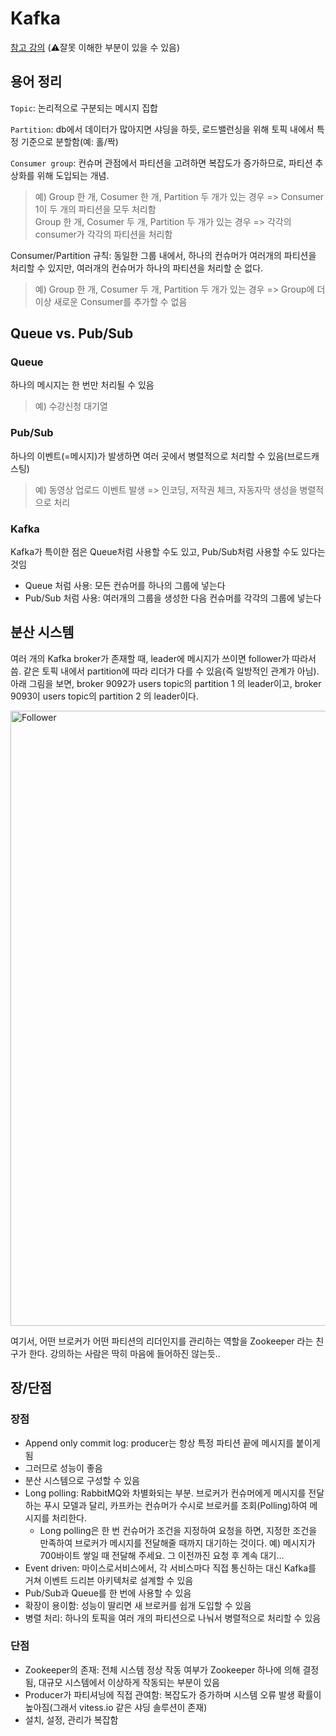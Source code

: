 # Kafka
[참고 강의](https://youtu.be/R873BlNVUB4) (⚠️잘못 이해한 부분이 있을 수 있음)

## 용어 정리
`Topic`: 논리적으로 구분되는 메시지 집합

`Partition`: db에서 데이터가 많아지면 샤딩을 하듯, 로드밸런싱을 위해 토픽 내에서 특정 기준으로 분할함(예: 홀/짝)

`Consumer group`: 컨슈머 관점에서 파티션을 고려하면 복잡도가 증가하므로, 파티션 추상화를 위해 도입되는 개념. 
> 예) Group 한 개, Cosumer 한 개, Partition 두 개가 있는 경우 => Consumer 1이 두 개의 파티션을 모두 처리함 <br />
> Group 한 개, Cosumer 두 개, Partition 두 개가 있는 경우 => 각각의 consumer가 각각의 파티션을 처리함

Consumer/Partition 규칙: 동일한 그룹 내에서, 하나의 컨슈머가 여러개의 파티션을 처리할 수 있지만, 여러개의 컨슈머가 하나의 파티션을 처리할 순 없다.
> 예) Group 한 개, Cosumer 두 개, Partition 두 개가 있는 경우 => Group에 더 이상 새로운 Consumer를 추가할 수 없음

## Queue vs. Pub/Sub
### Queue
하나의 메시지는 한 번만 처리될 수 있음
> 예) 수강신청 대기열

### Pub/Sub
하나의 이벤트(=메시지)가 발생하면 여러 곳에서 병렬적으로 처리할 수 있음(브로드캐스팅)
> 예) 동영상 업로드 이벤트 발생 => 인코딩, 저작권 체크, 자동자막 생성을 병렬적으로 처리

### Kafka
Kafka가 특이한 점은 Queue처럼 사용할 수도 있고, Pub/Sub처럼 사용할 수도 있다는 것임
* Queue 처럼 사용: 모든 컨슈머를 하나의 그룹에 넣는다
* Pub/Sub 처럼 사용: 여러개의 그룹을 생성한 다음 컨슈머를 각각의 그룹에 넣는다

## 분산 시스템
여러 개의 Kafka broker가 존재할 때, leader에 메시지가 쓰이면 follower가 따라서 씀. 같은 토픽 내에서 partition에 따라 리더가 다를 수 있음(즉 일방적인 관계가 아님).
아래 그림을 보면, broker 9092가 users topic의 partition 1 의 leader이고, broker 9093이 users topic의 partition 2 의 leader이다.
 
<img width="984" alt="Follower" src="https://user-images.githubusercontent.com/24839897/139593771-969bc4f7-a08a-4242-a854-56f3ce6401d2.png">

여기서, 어떤 브로커가 어떤 파티션의 리더인지를 관리하는 역할을 Zookeeper 라는 친구가 한다. 강의하는 사람은 딱히 마음에 들어하진 않는듯..

## 장/단점
### 장점
* Append only commit log: producer는 항상 특정 파티션 끝에 메시지를 붙이게 됨
* 그러므로 성능이 좋음
* 분산 시스템으로 구성할 수 있음
* Long polling: RabbitMQ와 차별화되는 부분. 브로커가 컨슈머에게 메시지를 전달하는 푸시 모델과 달리, 카프카는 컨슈머가 수시로 브로커를 조회(Polling)하여 메시지를 처리한다.
  * Long polling은 한 번 컨슈머가 조건을 지정하여 요청을 하면, 지정한 조건을 만족하여 브로커가 메시지를 전달해줄 때까지 대기하는 것이다. 예) 메시지가 700바이트 쌓일 때 전달해 주세요. 그 이전까진 요청 후 계속 대기…
* Event driven: 마이스로서비스에서, 각 서비스마다 직접 통신하는 대신 Kafka를 거쳐 이벤트 드리븐 아키텍처로 설계할 수 있음
* Pub/Sub과 Queue를 한 번에 사용할 수 있음
* 확장이 용이함: 성능이 딸리면 새 브로커를 쉽개 도입할 수 있음
* 병렬 처리: 하나의 토픽을 여러 개의 파티션으로 나눠서 병렬적으로 처리할 수 있음

### 단점
* Zookeeper의 존재: 전체 시스템 정상 작동 여부가 Zookeeper 하나에 의해 결정됨, 대규모 시스템에서 이상하게 작동되는 부분이 있음
* Producer가 파티셔닝에 직접 관여함: 복잡도가 증가하며 시스템 오류 발생 확률이 높아짐(그래서 vitess.io 같은 샤딩 솔루션이 존재)
* 설치, 설정, 관리가 복잡함
